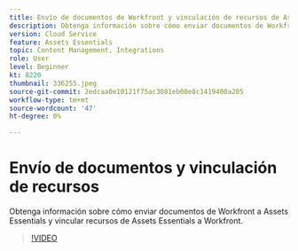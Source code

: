 ```yaml
---
title: Envío de documentos de Workfront y vinculación de recursos de Assets Essentials
description: Obtenga información sobre cómo enviar documentos de Workfront a Assets Essentials y vincular recursos de Assets Essentials a Workfront.
version: Cloud Service
feature: Assets Essentials
topic: Content Management, Integrations
role: User
level: Beginner
kt: 8220
thumbnail: 336255.jpeg
source-git-commit: 2edcaa0e10121f75ac3081eb00e8c1419400a205
workflow-type: tm+mt
source-wordcount: '47'
ht-degree: 0%

---
```



# Envío de documentos y vinculación de recursos

Obtenga información sobre cómo enviar documentos de Workfront a Assets Essentials y vincular recursos de Assets Essentials a Workfront.

>[!VIDEO](https://video.tv.adobe.com/v/336255/?quality=12&learn=on)
